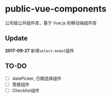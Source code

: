 # public-vue-components
公司级公共组件库，基于 Vue.js 的移动端组件库

## Update

**2017-09-27**
新增`select-modal`组件

## TO-DO
- [ ] datePicker, 日期选择组件
- [ ] 答题组件
- [ ] Checklist组件